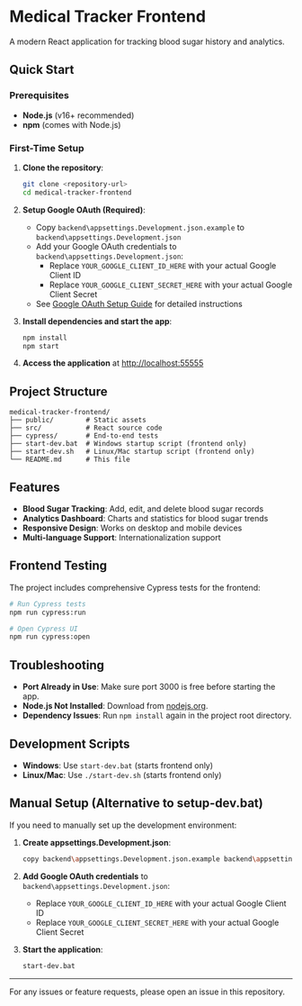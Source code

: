 # Medical Tracker Frontend

A modern React application for tracking blood sugar history and analytics.

## Quick Start

### Prerequisites
- **Node.js** (v16+ recommended)
- **npm** (comes with Node.js)

### First-Time Setup

1. **Clone the repository**:
   ```bash
   git clone <repository-url>
   cd medical-tracker-frontend
   ```

2. **Setup Google OAuth (Required)**:
   - Copy `backend\appsettings.Development.json.example` to `backend\appsettings.Development.json`
   - Add your Google OAuth credentials to `backend\appsettings.Development.json`:
     - Replace `YOUR_GOOGLE_CLIENT_ID_HERE` with your actual Google Client ID
     - Replace `YOUR_GOOGLE_CLIENT_SECRET_HERE` with your actual Google Client Secret
   - See [Google OAuth Setup Guide](GOOGLE_OAUTH_SETUP.md) for detailed instructions

3. **Install dependencies and start the app**:
   ```bash
   npm install
   npm start
   ```

4. **Access the application** at [http://localhost:55555](http://localhost:55555)

## Project Structure
```
medical-tracker-frontend/
├── public/        # Static assets
├── src/           # React source code
├── cypress/       # End-to-end tests
├── start-dev.bat  # Windows startup script (frontend only)
├── start-dev.sh   # Linux/Mac startup script (frontend only)
└── README.md      # This file
```

## Features
- **Blood Sugar Tracking**: Add, edit, and delete blood sugar records
- **Analytics Dashboard**: Charts and statistics for blood sugar trends
- **Responsive Design**: Works on desktop and mobile devices
- **Multi-language Support**: Internationalization support

## Frontend Testing

The project includes comprehensive Cypress tests for the frontend:

```bash
# Run Cypress tests
npm run cypress:run

# Open Cypress UI
npm run cypress:open
```

## Troubleshooting

- **Port Already in Use**: Make sure port 3000 is free before starting the app.
- **Node.js Not Installed**: Download from [nodejs.org](https://nodejs.org/).
- **Dependency Issues**: Run `npm install` again in the project root directory.

## Development Scripts

- **Windows**: Use `start-dev.bat` (starts frontend only)
- **Linux/Mac**: Use `./start-dev.sh` (starts frontend only)

## Manual Setup (Alternative to setup-dev.bat)

If you need to manually set up the development environment:

1. **Create appsettings.Development.json**:
   ```bash
   copy backend\appsettings.Development.json.example backend\appsettings.Development.json
   ```

2. **Add Google OAuth credentials** to `backend\appsettings.Development.json`:
   - Replace `YOUR_GOOGLE_CLIENT_ID_HERE` with your actual Google Client ID
   - Replace `YOUR_GOOGLE_CLIENT_SECRET_HERE` with your actual Google Client Secret

3. **Start the application**:
   ```bash
   start-dev.bat
   ```

---

For any issues or feature requests, please open an issue in this repository.